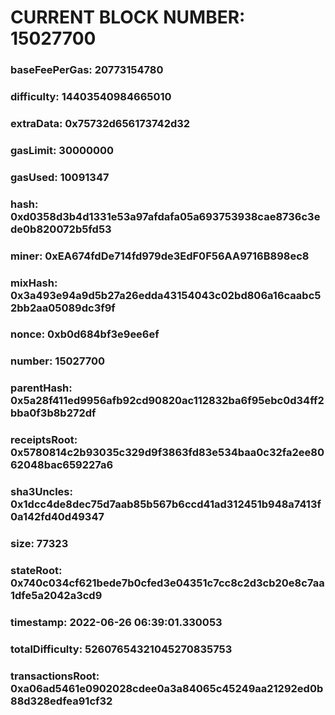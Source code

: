 # CURRENT BLOCK NUMBER: 15027700

### baseFeePerGas: 20773154780
### difficulty: 14403540984665010
### extraData: 0x75732d656173742d32
### gasLimit: 30000000
### gasUsed: 10091347
### hash: 0xd0358d3b4d1331e53a97afdafa05a693753938cae8736c3ede0b820072b5fd53
### miner: 0xEA674fdDe714fd979de3EdF0F56AA9716B898ec8
### mixHash: 0x3a493e94a9d5b27a26edda43154043c02bd806a16caabc52bb2aa05089dc3f9f
### nonce: 0xb0d684bf3e9ee6ef
### number: 15027700
### parentHash: 0x5a28f411ed9956afb92cd90820ac112832ba6f95ebc0d34ff2bba0f3b8b272df
### receiptsRoot: 0x5780814c2b93035c329d9f3863fd83e534baa0c32fa2ee8062048bac659227a6
### sha3Uncles: 0x1dcc4de8dec75d7aab85b567b6ccd41ad312451b948a7413f0a142fd40d49347
### size: 77323
### stateRoot: 0x740c034cf621bede7b0cfed3e04351c7cc8c2d3cb20e8c7aa1dfe5a2042a3cd9
### timestamp: 2022-06-26 06:39:01.330053
### totalDifficulty: 52607654321045270835753
### transactionsRoot: 0xa06ad5461e0902028cdee0a3a84065c45249aa21292ed0b88d328edfea91cf32
